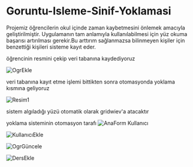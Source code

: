 # Goruntu-Isleme-Sinif-Yoklamasi
Projemiz öğrencilerin okul içinde zaman kaybetmesini önlemek amacıyla geliştirilmiştir. Uygulamanın tam anlamıyla kullanılabilmesi için yüz okuma başarısı artırılması gerekir.Bu arttırım sağlanmazsa bilinmeyen kişiler için benzettiği kişileri sisteme kayıt eder.


öğrencinin resmini çekip veri tabanına kaydediyoruz 

![OgrEkle](https://user-images.githubusercontent.com/50804334/76661367-4c690800-658c-11ea-821b-bf471f8e0181.jpeg)

veri tabanına kayıt etme işlemi bittikten sonra otomasyonda yoklama kısmına geliyoruz

![Resim1](https://user-images.githubusercontent.com/50804334/76661763-46275b80-658d-11ea-95f8-41155e2b635f.jpg)

sistem algıladığı yüzü otomatik olarak gridwiev'a atacaktır

yoklama sisteminin otomasyon tarafı
![AnaForm Kullanıcı](https://user-images.githubusercontent.com/50804334/76661372-50952580-658c-11ea-8860-18aa1a3d445b.PNG)


![KullanıcıEkle](https://user-images.githubusercontent.com/50804334/76661359-4b37db00-658c-11ea-8497-90f8223fe27b.PNG)


![OgrGüncele](https://user-images.githubusercontent.com/50804334/76661371-4ffc8f00-658c-11ea-9144-564527359feb.jpeg)

![DersEkle](https://user-images.githubusercontent.com/50804334/76661374-512dbc00-658c-11ea-9962-7525c166a09a.PNG)


